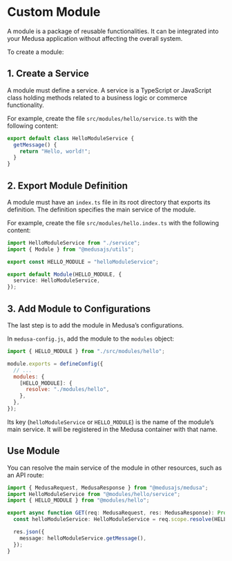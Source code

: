 # Custom Module

A module is a package of reusable functionalities. It can be integrated into your Medusa application without affecting the overall system.

To create a module:

## 1. Create a Service

A module must define a service. A service is a TypeScript or JavaScript class holding methods related to a business logic or commerce functionality.

For example, create the file `src/modules/hello/service.ts` with the following content:

```ts title="src/modules/hello/service.ts"
export default class HelloModuleService {
  getMessage() {
    return "Hello, world!";
  }
}
```

## 2. Export Module Definition

A module must have an `index.ts` file in its root directory that exports its definition. The definition specifies the main service of the module.

For example, create the file `src/modules/hello.index.ts` with the following content:

```ts title="src/modules/hello.index.ts" highlights={[["4", "", "The main service of the module."]]}
import HelloModuleService from "./service";
import { Module } from "@medusajs/utils";

export const HELLO_MODULE = "helloModuleService";

export default Module(HELLO_MODULE, {
  service: HelloModuleService,
});
```

## 3. Add Module to Configurations

The last step is to add the module in Medusa’s configurations.

In `medusa-config.js`, add the module to the `modules` object:

```js title="medusa-config.js"
import { HELLO_MODULE } from "./src/modules/hello";

module.exports = defineConfig({
  // ...
  modules: {
    [HELLO_MODULE]: {
      resolve: "./modules/hello",
    },
  },
});
```

Its key (`helloModuleService` or `HELLO_MODULE`) is the name of the module’s main service. It will be registered in the Medusa container with that name.

## Use Module

You can resolve the main service of the module in other resources, such as an API route:

```ts
import { MedusaRequest, MedusaResponse } from "@medusajs/medusa";
import HelloModuleService from "@modules/hello/service";
import { HELLO_MODULE } from "@modules/hello";

export async function GET(req: MedusaRequest, res: MedusaResponse): Promise<void> {
  const helloModuleService: HelloModuleService = req.scope.resolve(HELLO_MODULE);

  res.json({
    message: helloModuleService.getMessage(),
  });
}
```
